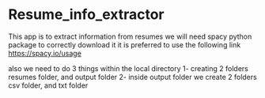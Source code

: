 # Resume_info_extractor
 
This app is to extract information from resumes 
we will need spacy python package
to correctly download it it is preferred to use the following link
https://spacy.io/usage

also we need to do 3 things within the local directory
1- creating 2 folders resumes folder, and output folder
2- inside output folder we create 2 folders csv folder, and txt folder


